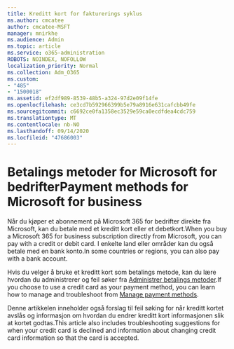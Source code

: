 ```yaml
---
title: Kreditt kort for fakturerings syklus
ms.author: cmcatee
author: cmcatee-MSFT
manager: mnirkhe
ms.audience: Admin
ms.topic: article
ms.service: o365-administration
ROBOTS: NOINDEX, NOFOLLOW
localization_priority: Normal
ms.collection: Adm_O365
ms.custom:
- "485"
- "1500018"
ms.assetid: ef2df989-8539-48b5-a324-97d2e09f14fe
ms.openlocfilehash: ce3cd7b592966399b5e79a8916e631cafcbb49fe
ms.sourcegitcommit: c6692ce0fa1358ec3529e59ca0ecdfdea4cdc759
ms.translationtype: MT
ms.contentlocale: nb-NO
ms.lasthandoff: 09/14/2020
ms.locfileid: "47686003"
---
```

# <a name="payment-methods-for-microsoft-for-business"></a><span data-ttu-id="16219-102">Betalings metoder for Microsoft for bedrifter</span><span class="sxs-lookup"><span data-stu-id="16219-102">Payment methods for Microsoft for business</span></span>

<span data-ttu-id="16219-103">Når du kjøper et abonnement på Microsoft 365 for bedrifter direkte fra Microsoft, kan du betale med et kreditt kort eller et debetkort.</span><span class="sxs-lookup"><span data-stu-id="16219-103">When you buy a Microsoft 365 for business subscription directly from Microsoft, you can pay with a credit or debit card.</span></span> <span data-ttu-id="16219-104">I enkelte land eller områder kan du også betale med en bank konto.</span><span class="sxs-lookup"><span data-stu-id="16219-104">In some countries or regions, you can also pay with a bank account.</span></span>
  
<span data-ttu-id="16219-105">Hvis du velger å bruke et kreditt kort som betalings metode, kan du lære hvordan du administrerer og feil søker fra [Administrer betalings metoder](https://docs.microsoft.com/microsoft-365/commerce/billing-and-payments/manage-payment-methods).</span><span class="sxs-lookup"><span data-stu-id="16219-105">If you choose to use a credit card as your payment method, you can learn how to manage and troubleshoot from [Manage payment methods](https://docs.microsoft.com/microsoft-365/commerce/billing-and-payments/manage-payment-methods).</span></span>
  
<span data-ttu-id="16219-106">Denne artikkelen inneholder også forslag til feil søking for når kreditt kortet avslås og informasjon om hvordan du endrer kreditt kort informasjonen slik at kortet godtas.</span><span class="sxs-lookup"><span data-stu-id="16219-106">This article also includes troubleshooting suggestions for when your credit card is declined and information about changing credit card information so that the card is accepted.</span></span>